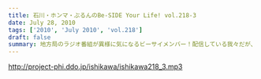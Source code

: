 ```yaml
---
title: 石川・ホンマ・ぶるんのBe-SIDE Your Life! vol.218-3
date: July 28, 2010
tags: ['2010', 'July 2010', 'vol.218']
draft: false
summary: 地方局のラジオ番組が異様に気になるビーサイメンバー！配信している我々だが、やはり地上波へのあくなき憧れは・・・あるっ！NAMAE
---
```


http://project-phi.ddo.jp/ishikawa/ishikawa218_3.mp3